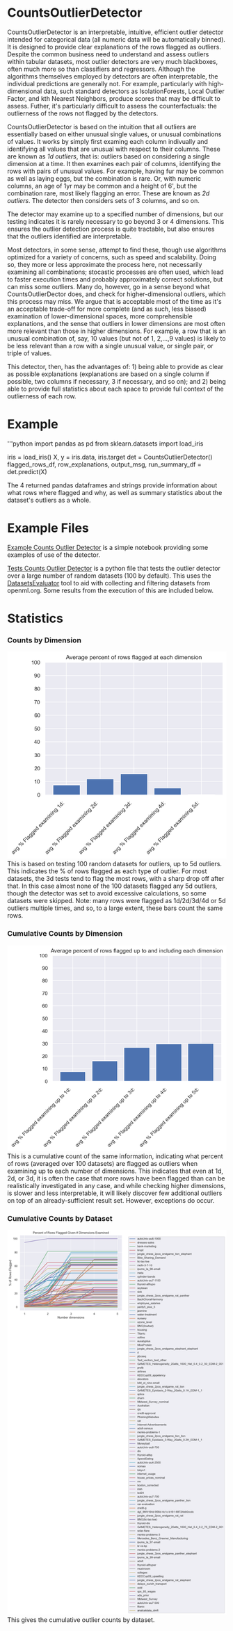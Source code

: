 # CountsOutlierDetector
CountsOutlierDetector is an interpretable, intuitive, efficient outlier detector intended for categorical data (all numeric data will be automatically binned). It is designed to provide clear explanations of the rows flagged as outliers. Despite the common business need to understand and assess outliers within tabular datasets, most outlier detectors are very much blackboxes, often much more so than classifiers and regressors. Although the algorithms themselves employed by detectors are often interpretable, the individual predictions are generally not. For example, particularly with high-dimensional data, such standard detectors as IsolationForests, Local Outlier Factor, and kth Nearest Neighbors, produce scores that may be difficult to assess. Futher, it's particularly difficult to assess the counterfactuals: the outlierness of the rows not flagged by the detectors. 

CountsOutlierDetector is based on the intuition that all outliers are essentially based on either unusual single values, or unusual combinations of values. It works by simply first examing each column indivually and identifying all values that are unusual with respect to their columns. These are known as *1d outliers*, that is: outliers based on considering a single dimension at a time. It then examines each pair of columns, identifying the rows with pairs of unusual values. For example, having fur may be common as well as laying eggs, but the combination is rare. Or, with numeric columns, an age of 1yr may be common and a height of 6', but the combination rare, most likely flagging an error. These are known as *2d outliers*. The detector then considers sets of 3 columns, and so on. 

The detector may examine up to a specified number of dimensions, but our testing indicates it is rarely necessary to go beyond 3 or 4 dimensions. This ensures the outlier detection process is quite tractable, but also ensures that the outliers identified are interpretable. 

Most detectors, in some sense, attempt to find these, though use algorithms optimized for a variety of concerns, such as speed and scalability. Doing so, they more or less approximate the process here, not necessarily examining all combinations; stocastic processes are often used, which lead to faster execution times and probably approximately correct solutions, but can miss some outliers. Many do, however, go in a sense beyond what CountsOutlierDector does, and check for higher-dimensional outliers, which this process may miss. We argue that is acceptable most of the time as it's an acceptable trade-off for more complete (and as such, less biased) examination of lower-dimensional spaces, more comprehensible explanations, and the sense that outliers in lower dimensions are most often more relevant than those in higher dimensions. For example, a row that is an unusual combination of, say, 10 values (but not of 1, 2,...,9 values) is likely to be less relevant than a row with a single unusual value, or single pair, or triple of values. 

This detector, then, has the advantages of: 1) being able to provide as clear as possible explanations (explanations are based on a single column if possible, two columns if necessary, 3 if necessary, and so on); and 2) being able to provide full statistics about each space to provide full context of the outlierness of each row. 

# Example

'''python
import pandas as pd
from sklearn.datasets import load_iris

iris = load_iris()
X, y = iris.data, iris.target
det = CountsOutlierDetector()
flagged_rows_df, row_explanations, output_msg, run_summary_df = det.predict(X)

The 4 returned pandas dataframes and strings provide information about what rows where flagged and why, as well as summary statistics about the dataset's outliers as a whole. 

# Example Files
[Example Counts Outlier Detector](https://github.com/Brett-Kennedy/CountsOutlierDetector/blob/main/examples/Examples_Counts_Outlier_Detector.ipynb) is a simple notebook providing some examples of use of the detector.

[Tests Counts Outlier Detector](https://github.com/Brett-Kennedy/CountsOutlierDetector/blob/main/examples/Test_CountsOutlierDetector.py) is a python file that tests the outlier detector over a large number of random datasets (100 by default). This uses the [DatasetsEvaluator](https://github.com/Brett-Kennedy/DatasetsEvaluator) tool to aid with collecting and filtering datasets from openml.org. Some results from the execution of this are included below.

# Statistics 


### Counts by Dimension 
![Count by Dimension](https://github.com/Brett-Kennedy/CountsOutlierDetector/blob/main/Results/counts_by_dim_bar.png)
This is based on testing 100 random datasets for outliers, up to 5d outliers. This indicates the % of rows flagged as each type of outlier. For most datasets, the 3d tests tend to flag the most rows, with a sharp drop off after that. In this case almost none of the 100 datasets flagged any 5d outliers, though the detector was set to avoid excessive calculations, so some datasets were skipped. Note: many rows were flagged as 1d/2d/3d/4d or 5d outliers multiple times, and so, to a large extent, these bars count the same rows.

### Cumulative Counts by Dimension
![Counts up to Dimension](https://github.com/Brett-Kennedy/CountsOutlierDetector/blob/main/Results/counts_up_to_dim_bar.png)
This is a cumulative count of the same information, indicating what percent of rows (averaged over 100 datasets) are flagged as outliers when examining up to each number of dimensions. This indicates that even at 1d, 2d, or 3d, it is often the case that more rows have been flagged than can be realistically investigated in any case, and while checking higher dimensions, is slower and less interpretable, it will likely discover few additional outliers on top of an already-sufficient result set. However, exceptions do occur.

### Cumulative Counts by Dataset
![Cumulative Oultier Counts by Dataset](https://github.com/Brett-Kennedy/CountsOutlierDetector/blob/main/Results/count_up_to_dim_line.png)
This gives the cumulative outlier counts by dataset. 

